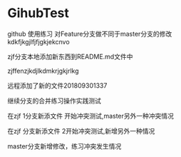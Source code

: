 
# GihubTest
github 使用练习
对Feature分支做不同于master分支的修改
kdkfjkgjlfjfjgkjekcnvo

zjf分支本地添加新东西到README.md文件中

zjffenzjkdjlkdmkrjgkjrlkg

远程添加了新的文件201809301337

继续分支的合并练习操作实践测试


在zjf 1分支新添文件 开始冲突测试,master另外一种冲突情况

在zjf 分支新添文件 2开始冲突测试,新增另外一种情况








master分支新增修改，练习冲突发生情况


